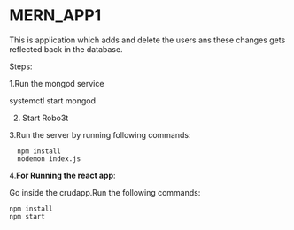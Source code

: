 # MERN_APP1
This is application which adds and delete the users ans these changes gets reflected back in the database.

Steps:

1.Run the mongod service 

  systemctl start mongod

2. Start Robo3t 

3.Run the server by running following commands:
   
      npm install
      nodemon index.js
    
4.**For Running the react app**:

Go inside the crudapp.Run the following commands:

    npm install
    npm start
    
